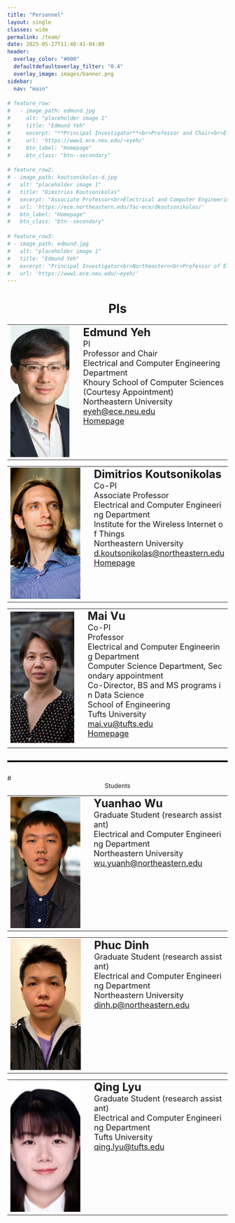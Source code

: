 ```yaml
---
title: "Personnel"
layout: single
classes: wide
permalink: /team/
date: 2025-05-27T11:48:41-04:00
header:
  overlay_color: "#000"
  defaultdefaultoverlay_filter: "0.4"
  overlay_image: images/banner.png
sidebar:
  nav: "main"

# feature_row:
#   - image_path: edmund.jpg
#     alt: "placeholder image 1"
#     title: "Edmund Yeh"
#     excerpt: "**Principal Investigator**<br>Professor and Chair<br>Electrical and Computer Engineering<br>Northeastern University"
#     url: 'https://www1.ece.neu.edu/~eyeh/'
#     btn_label: "Homepage"
#     btn_class: "btn--secondary"

# feature_row2:
# - image_path: koutsonikolas-d.jpg
#   alt: "placeholder image 1"
#   title: "Dimitrios Koutsonikolas"
#   excerpt: "Associate Professor<br>Electrical and Computer Engineering<br>Northeastern University"
#   url: 'https://ece.northeastern.edu/fac-ece/dkoutsonikolas/'
#   btn_label: "Homepage"
#   btn_class: "btn--secondary"

# feature_row3:
# - image_path: edmund.jpg
#   alt: "placeholder image 1"
#   title: "Edmund Yeh"
#   excerpt: "Principal Investigator<br>Northeastern<br>Professor of Electrical and Computer Engineering<br>College of Engineering<br>Khoury School of Computer Sciences (Courtesy Appointment)<br>Northeastern University<br>Office: 413 ISEC Building, 805 Columbus Avenue, Boston, MA<br>Mail: 435 ISEC, 360 Huntington Avenue, Boston, MA 02115<br>Phone: (617) 373-5400<br>Fax: (617) 373-8970<br>Email:eyeh@ece.neu.edu"
#   url: 'https://www1.ece.neu.edu/~eyeh/'
---
```


<!-- <hr style="border: none; border-top: 3px solid #000000; margin: 2em 0;" /> -->
# <center> PIs </center>
<!-- <hr style="border: none; border-top: 3px solid #000000; margin: 2em 0;" /> -->
<table>
  <tr>
    <td style="vertical-align: middle;">
      <img src="../images/yeh-e.jpg" alt="Description" style="width:230px; height:300px; object-fit:cover; object-position:top;" />
    </td>
    <td style="vertical-align: top; padding-left: 24px; word-break: break-all;">
      <h2 style="font-size:1.8em; margin:0;">Edmund Yeh </h2>
      <p style="font-size:1.3em; margin-top:0;">
        PI<br>
        Professor and Chair<br>
        Electrical and Computer Engineering Department<br>
        Khoury School of Computer Sciences (Courtesy Appointment)<br>
        Northeastern University<br>
        <a href="mailto:eyeh@ece.neu.edu">eyeh@ece.neu.edu</a><br>
        <a href="https://www1.ece.neu.edu/~eyeh/" target="_blank">Homepage</a>
      </p>
    </td>
  </tr>
</table>
<table>
  <tr>
    <td style="vertical-align: middle;">
      <img src="../images/koutsonikolas3.jpg" alt="Description" style="width:230px; height:300px; object-fit:cover; object-position:top;" />
    </td>
    <td style="vertical-align: top; padding-left: 24px; word-break: break-all;">
      <h2 style="font-size:1.8em; margin:0;">Dimitrios Koutsonikolas </h2>
        <p style="font-size:1.3em; margin-top:0;">
        Co-PI<br>
        Associate Professor<br>
        Electrical and Computer Engineering Department<br>
        Institute for the Wireless Internet of Things<br>
        Northeastern University<br>
        <a href="mailto:d.koutsonikolas@northeastern.edu">d.koutsonikolas@northeastern.edu</a><br>
        <a href="https://ece.northeastern.edu/fac-ece/dkoutsonikolas/" target="_blank">Homepage</a>
      </p>
    </td>
  </tr>
</table>
<table>
  <tr>
    <td style="vertical-align: middle;">
      <img src="../images/vu_pic.jpg" alt="Description" style="width:230px; height:300px; object-fit:cover; object-position:top;" />
    </td>
     <td style="vertical-align: top; padding-left: 24px; word-break: break-all;">
      <h2 style="font-size:1.8em; margin:0;">Mai Vu </h2>
        <p style="font-size:1.3em; margin-top:0;">
        Co-PI<br>
        Professor<br>
        Electrical and Computer Engineering Department<br>
        Computer Science Department, Secondary appointment<br>
        Co-Director, BS and MS programs in Data Science<br>
        School of Engineering<br>
        Tufts University<br>
        <a href="mailto:mai.vu@tufts.edu">mai.vu@tufts.edu</a><br>
        <a href="https://www.ece.tufts.edu/~maivu/" target="_blank">Homepage</a>
      </p>
    </td>
  </tr>
</table>

<!-- {% include feature_row id="intro" type="center" %}

{% include feature_row id="feature_row" type="left" %}

{% include feature_row id="feature_row2" type="left" %}

{% include feature_row id="feature_row3" type="left" %} -->
<hr style="border: none; border-top: 3px solid #000000; margin: 2em 0;" />
# <center>Students</center>
<!-- <hr style="border: none; border-top: 3px solid #000000; margin: 2em 0;" /> -->
<table>
  <tr>
    <td style="vertical-align: middle;">
      <img src="../images/yh.jpg" alt="Description" style="width:230px; height:300px; object-fit:cover; object-position:top;" />
    </td>
    <td style="vertical-align: top; padding-left: 24px; word-break: break-all;">
      <h2 style="font-size:1.8em; margin:0;">Yuanhao Wu </h2>
        <p style="font-size:1.3em; margin-top:0;">
        Graduate Student (research assistant)<br>
        Electrical and Computer Engineering Department<br>
        Northeastern University<br>
        <a href="mailto:wu.yuanh@northeastern.edu">wu.yuanh@northeastern.edu</a><br>
        <!-- <a href="https://scholar.google.com/citations?user=lZ3RXAcAAAAJ&hl=en" target="_blank">Homepage</a> -->
      </p>
    </td>
  </tr>
</table>
<table>
  <tr>
    <td style="vertical-align: middle;">
      <img src="../images/phuc.jpg" alt="Description" style="width:230px; height:300px; object-fit:cover; object-position:top;" />
    </td>
    <td style="vertical-align: top; padding-left: 24px; word-break: break-all;">
      <h2 style="font-size:1.8em; margin:0;">Phuc Dinh </h2>
        <p style="font-size:1.3em; margin-top:0;">
        Graduate Student (research assistant)<br>
        Electrical and Computer Engineering Department<br>
        Northeastern University<br>
        <a href="mailto:dinh.p@northeastern.edu">dinh.p@northeastern.edu</a><br>
        <!-- <a href="https://ece.northeastern.edu/fac-ece/dkoutsonikolas/" target="_blank">Homepage</a> -->
      </p>
    </td>
  </tr>
</table>
<table>
  <tr>
    <td style="vertical-align: middle;">
      <img src="../images/Lyu.jpg" alt="Description" style="width:230px; height:300px; object-fit:cover; object-position:top;" />
    </td>
     <td style="vertical-align: top; padding-left: 24px; word-break: break-all;">
      <h2 style="font-size:1.8em; margin:0;">Qing Lyu</h2>
        <p style="font-size:1.3em; margin-top:0;">
       Graduate Student (research assistant)<br>
        Electrical and Computer Engineering Department<br>
        Tufts University<br>
        <a href="mailto:qing.lyu@tufts.edu ">qing.lyu@tufts.edu </a><br>
        <!-- <a href="https://www.ece.tufts.edu/~maivu/" target="_blank">Homepage</a> -->
      </p>
    </td>
  </tr>
</table>

<!-- ![image-left](TARGET-ICON.png){: .align-left} The rest of this paragraph is filler for the sake of seeing the text wrap around the 150×150 image, which is **left aligned**. -->